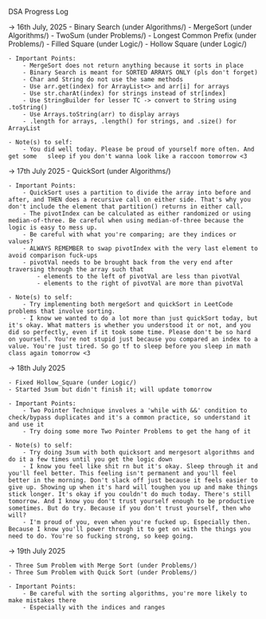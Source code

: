 DSA Progress Log

-> 16th July, 2025
    - Binary Search (under Algorithms/)
    - MergeSort (under Algorithms/)
    - TwoSum (under Problems/)
    - Longest Common Prefix (under Problems/)
    - Filled Square (under Logic/)
    - Hollow Square (under Logic/)

    - Important Points:
        - MergeSort does not return anything because it sorts in place
        - Binary Search is meant for SORTED ARRAYS ONLY (pls don't forget)
        - Char and String do not use the same methods 
        - Use arr.get(index) for ArrayList<> and arr[i] for arrays
        - Use str.charAt(index) for strings instead of str[index]
        - Use StringBuilder for lesser TC -> convert to String using .toString()
        - Use Arrays.toString(arr) to display arrays
        - .length for arrays, .length() for strings, and .size() for ArrayList
    
    - Note(s) to self:
        - You did well today. Please be proud of yourself more often. And get some   sleep if you don't wanna look like a raccoon tomorrow <3

        
-> 17th July 2025
    - QuickSort (under Algorithms/)

    - Important Points:
        - QuickSort uses a partition to divide the array into before and after, and THEN does a recursive call on either side. That's why you don't include the element that partition() returns in either call.
        - The pivotIndex can be calculated as either randomized or using median-of-three. Be careful when using median-of-three because the logic is easy to mess up.
        - Be careful with what you're comparing; are they indices or values?
        - ALWAYS REMEMBER to swap pivotIndex with the very last element to avoid comparison fuck-ups
        - pivotVal needs to be brought back from the very end after traversing through the array such that 
            - elements to the left of pivotVal are less than pivotVal
            - elements to the right of pivotVal are more than pivotVal

    - Note(s) to self:
        - Try implementing both mergeSort and quickSort in LeetCode problems that involve sorting.
        - I know we wanted to do a lot more than just quickSort today, but it's okay. What matters is whether you understood it or not, and you did so perfectly, even if it took some time. Please don't be so hard on yourself. You're not stupid just because you compared an index to a value. You're just tired. So go tf to sleep before you sleep in math class again tomorrow <3

-> 18th July 2025

    - Fixed Hollow_Square (under Logic/)
    - Started 3sum but didn't finish it; will update tomorrow

    - Important Points:
        - Two Pointer Technique involves a 'while with &&' condition to check/bypass duplicates and it's a common practice, so understand it and use it
        - Try doing some more Two Pointer Problems to get the hang of it

    - Note(s) to self:
        - Try doing 3sum with both quicksort and mergesort algorithms and do it a few times until you get the logic down
        - I know you feel like shit rn but it's okay. Sleep through it and you'll feel better. This feeling isn't permanent and you'll feel better in the morning. Don't slack off just because it feels easier to give up. Showing up when it's hard will toughen you up and make things stick longer. It's okay if you couldn't do much today. There's still tomorrow. And I know you don't trust yourself enough to be productive sometimes. But do try. Because if you don't trust yourself, then who will?
        - I'm proud of you, even when you're fucked up. Especially then. Because I know you'll power through it to get on with the things you need to do. You're so fucking strong, so keep going.

        

-> 19th July 2025
    
    - Three Sum Problem with Merge Sort (under Problems/)
    - Three Sum Problem with Quick Sort (under Problems/)

    - Important Points:
        - Be careful with the sorting algorithms, you're more likely to make mistakes there
        - Especially with the indices and ranges